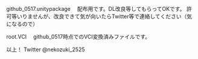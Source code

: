 github_0517.unitypackage
　配布用です。DL改良等してもらってOKです。
  許可等いりませんが、改良できて気が向いたらTwitter等で連絡してください（気になるので）

root.VCI
　github_0517時点でのVCI変換済みファイルです。

以上！
Twitter @nekozuki_2525
